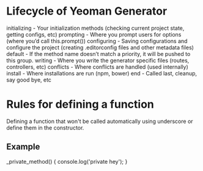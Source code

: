 # Lifecycle of Yeoman Generator

initializing - Your initialization methods (checking current project state, getting configs, etc)
prompting - Where you prompt users for options (where you’d call this.prompt())
configuring - Saving configurations and configure the project (creating .editorconfig files and other metadata files)
default - If the method name doesn’t match a priority, it will be pushed to this group.
writing - Where you write the generator specific files (routes, controllers, etc)
conflicts - Where conflicts are handled (used internally)
install - Where installations are run (npm, bower)
end - Called last, cleanup, say good bye, etc

# Rules for defining a function 

Defining a function that won't be called automatically using underscore or define them 
in the constructor.

Example
-------
_private_method() {
    console.log('private hey');
  }